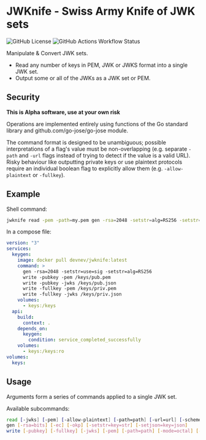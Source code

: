 # JWKnife - Swiss Army Knife of JWK sets

![GitHub License](https://img.shields.io/github/license/devnev/jwknife)
![GitHub Actions Workflow Status](https://img.shields.io/github/actions/workflow/status/devnev/jwknife/ci.yml?branch=main)

Manipulate & Convert JWK sets.
- Read any number of keys in PEM, JWK or JWKS format into a single JWK set.
- Output some or all of the JWKs as a JWK set or PEM.

## Security

**This is Alpha software, use at your own risk**

Operations are implemented entirely using functions of the Go standard library and github.com/go-jose/go-jose module.

The command format is designed to be unambiguous; possible interpretations of a flag's value must be non-overlapping (e.g. separate `-path` and `-url` flags instead of trying to detect if the value is a valid URL). Risky behaviour like outputting private keys or use plaintext protocols require an individual boolean flag to explicitly allow them (e.g. `-allow-plaintext` or `-fullkey`).

## Example

Shell command:

```sh
jwknife read -pem -path=my.pem gen -rsa=2048 -setstr=alg=RS256 -setstr=use=sig write -jwks -path=my-jwk.json
```

In a compose file:

```yml
version: "3"
services:
  keygen:
    image: docker pull devnev/jwknife:latest
    command: >
      gen -rsa=2048 -setstr=use=sig -setstr=alg=RS256
      write -pubkey -pem /keys/pub.pem
      write -pubkey -jwks /keys/pub.json
      write -fullkey -pem /keys/priv.pem
      write -fullkey -jwks /keys/priv.json
    volumes:
      - keys:/keys
  api:
    build:
      context: .
    depends_on:
      keygen:
        condition: service_completed_successfully
    volumes:
      - keys:/keys:ro
volumes:
  keys:
```

## Usage

Arguments form a series of commands applied to a single JWK set.

Available subcommands:

```sh
read [-jwks] [-pem] [-allow-plaintext] [-path=path] [-url=url] [-schemes=scheme[,...]]
gen [-rsa=bits] [-ec] [-okp] [-setstr=key=str] [-setjson=key=json]
write [-pubkey] [-fullkey] [-jwks] [-pem] [-path=path] [-mode=octal] [-mkdir=octal] [-url=url] [-post] [-put] [-allow-plaintext]
```
